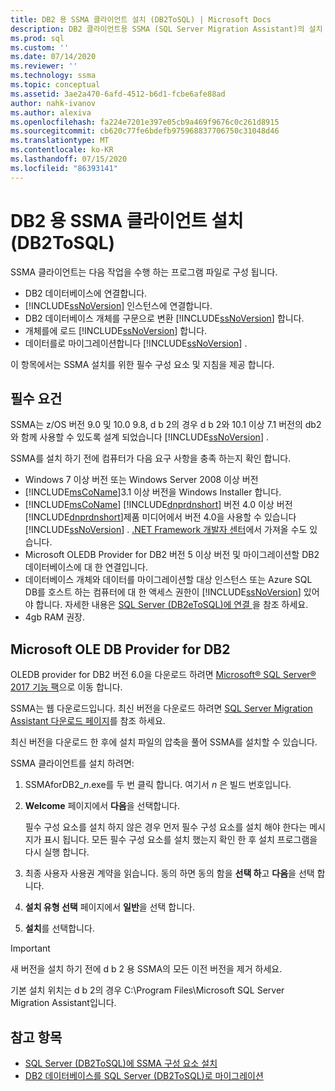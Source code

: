 ```yaml
---
title: DB2 용 SSMA 클라이언트 설치 (DB2ToSQL) | Microsoft Docs
description: DB2 클라이언트용 SSMA (SQL Server Migration Assistant)의 설치 필수 구성 요소 및 설치 방법에 대해 알아봅니다.
ms.prod: sql
ms.custom: ''
ms.date: 07/14/2020
ms.reviewer: ''
ms.technology: ssma
ms.topic: conceptual
ms.assetid: 3ae2a470-6afd-4512-b6d1-fcbe6afe88ad
author: nahk-ivanov
ms.author: alexiva
ms.openlocfilehash: fa224e7201e397e05cb9a469f9676c0c261d8915
ms.sourcegitcommit: cb620c77fe6bdefb975968837706750c31048d46
ms.translationtype: MT
ms.contentlocale: ko-KR
ms.lasthandoff: 07/15/2020
ms.locfileid: "86393141"
---
```

# <a name="installing-ssma-for-db2-client-db2tosql"></a>DB2 용 SSMA 클라이언트 설치 (DB2ToSQL)

SSMA 클라이언트는 다음 작업을 수행 하는 프로그램 파일로 구성 됩니다.

- DB2 데이터베이스에 연결합니다.
- [!INCLUDE[ssNoVersion](../../includes/ssnoversion-md.md)] 인스턴스에 연결합니다.
- DB2 데이터베이스 개체를 구문으로 변환 [!INCLUDE[ssNoVersion](../../includes/ssnoversion-md.md)] 합니다.
- 개체를에 로드 [!INCLUDE[ssNoVersion](../../includes/ssnoversion-md.md)] 합니다.
- 데이터를로 마이그레이션합니다 [!INCLUDE[ssNoVersion](../../includes/ssnoversion-md.md)] .

이 항목에서는 SSMA 설치를 위한 필수 구성 요소 및 지침을 제공 합니다.

## <a name="prerequisites"></a>필수 요건

SSMA는 z/OS 버전 9.0 및 10.0 9.8, d b 2의 경우 d b 2와 10.1 이상 7.1 버전의 db2와 함께 사용할 수 있도록 설계 되었습니다 [!INCLUDE[ssNoVersion](../../includes/ssnoversion-md.md)] .

SSMA를 설치 하기 전에 컴퓨터가 다음 요구 사항을 충족 하는지 확인 합니다.

- Windows 7 이상 버전 또는 Windows Server 2008 이상 버전
- [!INCLUDE[msCoName](../../includes/msconame_md.md)]3.1 이상 버전을 Windows Installer 합니다.
- [!INCLUDE[msCoName](../../includes/msconame_md.md)] [!INCLUDE[dnprdnshort](../../includes/dnprdnshort_md.md)] 버전 4.0 이상 버전 [!INCLUDE[dnprdnshort](../../includes/dnprdnshort_md.md)]제품 미디어에서 버전 4.0을 사용할 수 있습니다 [!INCLUDE[ssNoVersion](../../includes/ssnoversion-md.md)] . [.NET Framework 개발자 센터](https://go.microsoft.com/fwlink/?LinkId=48882)에서 가져올 수도 있습니다.
- Microsoft OLEDB Provider for DB2 버전 5 이상 버전 및 마이그레이션할 DB2 데이터베이스에 대 한 연결입니다.
- 데이터베이스 개체와 데이터를 마이그레이션할 대상 인스턴스 또는 Azure SQL DB를 호스트 하는 컴퓨터에 대 한 액세스 권한이 [!INCLUDE[ssNoVersion](../../includes/ssnoversion-md.md)] 있어야 합니다. 자세한 내용은 [SQL Server &#40;DB2eToSQL&#41;에 연결 ](../../ssma/db2/connecting-to-sql-server-db2etosql.md)을 참조 하세요.
- 4gb RAM 권장.

## <a name="microsoft-oledb-provider-for-db2"></a>Microsoft OLE DB Provider for DB2

OLEDB provider for DB2 버전 6.0을 다운로드 하려면 [Microsoft® SQL Server® 2017 기능 팩](https://www.microsoft.com/download/details.aspx?id=55992)으로 이동 합니다.

SSMA는 웹 다운로드입니다. 최신 버전을 다운로드 하려면 [SQL Server Migration Assistant 다운로드 페이지](https://aka.ms/ssmafordb2)를 참조 하세요.

최신 버전을 다운로드 한 후에 설치 파일의 압축을 풀어 SSMA를 설치할 수 있습니다.

SSMA 클라이언트를 설치 하려면:

1. SSMAforDB2_*n*.exe를 두 번 클릭 합니다. 여기서 *n* 은 빌드 번호입니다.
2. **Welcome** 페이지에서 **다음**을 선택합니다.

   필수 구성 요소를 설치 하지 않은 경우 먼저 필수 구성 요소를 설치 해야 한다는 메시지가 표시 됩니다. 모든 필수 구성 요소를 설치 했는지 확인 한 후 설치 프로그램을 다시 실행 합니다.

3. 최종 사용자 사용권 계약을 읽습니다. 동의 하면 동의 함을 **선택 하**고 **다음**을 선택 합니다.
4. **설치 유형 선택** 페이지에서 **일반**을 선택 합니다.
5. **설치**를 선택합니다.

> [!IMPORTANT]
> 새 버전을 설치 하기 전에 d b 2 용 SSMA의 모든 이전 버전을 제거 하세요.

기본 설치 위치는 d b 2의 경우 C:\Program Files\Microsoft SQL Server Migration Assistant입니다.

## <a name="see-also"></a>참고 항목

- [SQL Server &#40;DB2ToSQL&#41;에 SSMA 구성 요소 설치](../../ssma/db2/installing-ssma-components-on-sql-server-db2tosql.md)
- [DB2 데이터베이스를 SQL Server &#40;DB2ToSQL&#41;로 마이그레이션](../../ssma/db2/migrating-db2-databases-to-sql-server-db2tosql.md)
